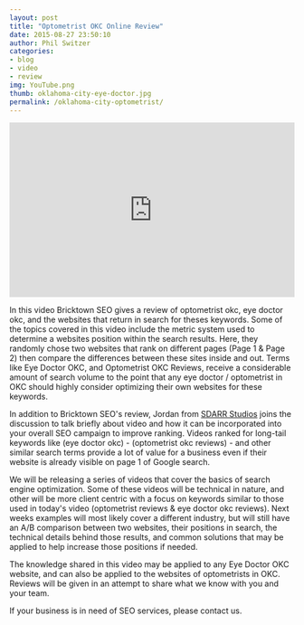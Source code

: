```yaml
---
layout: post
title: "Optometrist OKC Online Review"
date: 2015-08-27 23:50:10
author: Phil Switzer
categories: 
- blog 
- video
- review
img: YouTube.png
thumb: oklahoma-city-eye-doctor.jpg
permalink: /oklahoma-city-optometrist/
---
```

<div style="position: relative;
    padding-bottom: 56.25%;
    padding-top: 25px;
    height: 0;
    width: 100%;
    margin: 0 auto 0 auto;">
<iframe style="position: absolute; top: 0; left: 0; width: 100%; height: 100%;" src="https://www.youtube.com/embed/MeK6QNwb-CA?rel=0" width="300" height="150" frameborder="0" allowfullscreen="allowfullscreen"></iframe>
</div>

In this video Bricktown SEO gives a review of optometrist okc, eye doctor okc, and the websites that return in search for theses keywords. Some of the topics covered in this video include the metric system used to determine a websites position within the search results. Here, they randomly chose two websites that rank on different pages (Page 1 & Page 2) then compare the differences between these sites inside and out. Terms like Eye Doctor OKC, and Optometrist OKC Reviews, receive a considerable amount of search volume to the point that any eye doctor / optometrist in OKC should highly consider optimizing their own websites for these keywords. <!--more-->

In addition to Bricktown SEO's review, Jordan from [SDARR Studios](http://www.sdarrstudios.com) joins the discussion to talk briefly about video and how it can be incorporated into your overall SEO campaign to improve ranking. Videos ranked for long-tail keywords like (eye doctor okc) - (optometrist okc reviews) - and other similar search terms provide a lot of value for a business even if their website is already visible on page 1 of Google search.

We will be releasing a series of videos that cover the basics of search engine optimization. Some of these videos will be technical in nature, and other will be more client centric with a focus on keywords similar to those used in today's video (optometrist reviews & eye doctor okc reviews). Next weeks examples will most likely cover a different industry, but will still have an A/B comparison between two websites, their positions in search, the technical details behind those results, and common solutions that may be applied to help increase those positions if needed.

The knowledge shared in this video may be applied to any Eye Doctor OKC website, and can also be applied to the websites of optometrists in OKC. Reviews will be given in an attempt to share what we know with you and your team.

If your business is in need of SEO services, please contact us.